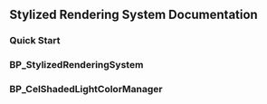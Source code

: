 ## Stylized Rendering System Documentation

### Quick Start

### BP_StylizedRenderingSystem

### BP_CelShadedLightColorManager
